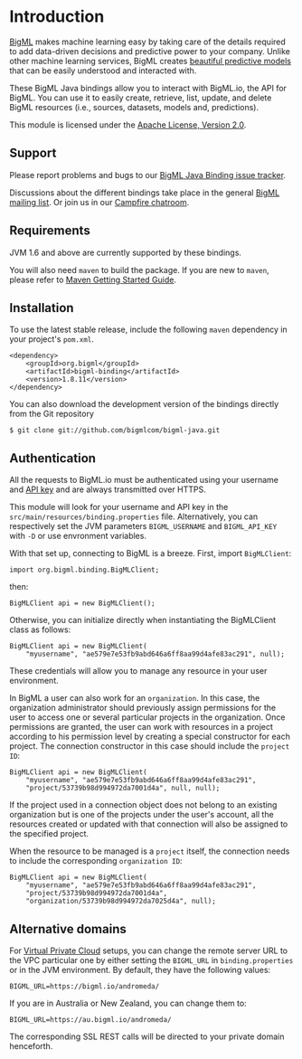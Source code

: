 Introduction
=====================

[BigML](https://bigml.com) makes machine learning easy by taking care of the details required to add data-driven decisions and predictive power to your company. Unlike other machine learning services, BigML creates [beautiful predictive models](https://bigml.com/gallery/models) that can be easily understood and interacted with.

These BigML Java bindings allow you to interact with BigML.io, the API for BigML. You can use it to easily create, retrieve, list, update, and delete BigML resources (i.e., sources, datasets, models and, predictions).

This module is licensed under the [Apache License, Version 2.0](http://www.apache.org/licenses/LICENSE-2.0.html).


Support
-----------------------------

Please report problems and bugs to our [BigML Java Binding issue tracker](https://github.com/bigmlcom/bigml-java/issues).

Discussions about the different bindings take place in the general
[BigML mailing list](http://groups.google.com/group/bigml). Or join us
in our [Campfire chatroom](https://bigmlinc.campfirenow.com/f20a0>).


Requirements
-----------------------------

JVM 1.6 and above are currently supported by these bindings.

You will also need `maven` to build the package. If you are new to
`maven`, please refer to [Maven Getting Started Guide](https://maven.apache.org/guides/getting-started/index.html>).



Installation
------------

To use the latest stable release, include the following `maven` dependency in your project's `pom.xml`.

    <dependency>
        <groupId>org.bigml</groupId>
        <artifactId>bigml-binding</artifactId>
        <version>1.8.11</version>
    </dependency>

You can also download the development version of the bindings directly from the Git repository

    $ git clone git://github.com/bigmlcom/bigml-java.git



Authentication
------------

All the requests to BigML.io must be authenticated using your username and [API key](https://bigml.com/account/apikey) and are always transmitted over HTTPS.

This module will look for your username and API key in the `src/main/resources/binding.properties` file. Alternatively, you can respectively set the JVM parameters `BIGML_USERNAME` and `BIGML_API_KEY`  with `-D` or use envronment variables.

With that set up, connecting to BigML is a breeze.
First, import `BigMLClient`:

    import org.bigml.binding.BigMLClient;

then:

    BigMLClient api = new BigMLClient();

Otherwise, you can initialize directly when instantiating the BigMLClient class as follows:

    BigMLClient api = new BigMLClient(
        "myusername", "ae579e7e53fb9abd646a6ff8aa99d4afe83ac291", null);

These credentials will allow you to manage any resource in your user environment.

In BigML a user can also work for an `organization`. In this case, the organization administrator should previously assign permissions for the user to access one or several particular projects in the organization. Once permissions are granted, the user can work with resources in a project according to his permission level by creating a special constructor for each project. The connection constructor in this case should include the ``project ID``:


    BigMLClient api = new BigMLClient(
        "myusername", "ae579e7e53fb9abd646a6ff8aa99d4afe83ac291",
        "project/53739b98d994972da7001d4a", null, null);
  
If the project used in a connection object does not belong to an existing organization but is one of the projects under the user's account, all the resources created or updated with that connection will also be assigned to the
specified project.

When the resource to be managed is a `project` itself, the connection needs to include the corresponding `organization ID`:

    BigMLClient api = new BigMLClient(
        "myusername", "ae579e7e53fb9abd646a6ff8aa99d4afe83ac291",
        "project/53739b98d994972da7001d4a", 
        "organization/53739b98d994972da7025d4a", null);



Alternative domains
------------

For [Virtual Private Cloud](https://bigml.com/pricing/vpc) setups, you can change the remote server URL to the VPC particular one by either setting the 
`BIGML_URL` in `binding.properties` or in the JVM environment.
By default, they have the following values:

    BIGML_URL=https://bigml.io/andromeda/

If you are in Australia or New Zealand, you can change them to:

    BIGML_URL=https://au.bigml.io/andromeda/

The corresponding SSL REST calls will be directed to your private domain
henceforth.
